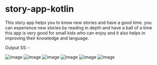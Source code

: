 # story-app-kotlin

This story app helps you to know new stories and have a good time.
you can experience new stories by reading in depth and have a ball of a time
this app is very good for small kids who can enjoy and it also helps in improving their knowledge and language.

Output SS: -

![image](https://user-images.githubusercontent.com/95072212/145761356-4dd4b105-937d-48ca-8c6d-af46840e9084.png)
![image](https://user-images.githubusercontent.com/95072212/145761586-bbc8500d-44f9-492f-8a21-76e43975c011.png)
![image](https://user-images.githubusercontent.com/95072212/145761599-395ddab0-4227-40f5-a580-11307087a74e.png)
![image](https://user-images.githubusercontent.com/95072212/145761635-03ebb9f7-a602-47ce-a5a1-c3680bcbfc3a.png)
![image](https://user-images.githubusercontent.com/95072212/145761666-52b603b8-6ded-4034-855e-c8b1bcfa950b.png)
![image](https://user-images.githubusercontent.com/95072212/145761697-fa767245-0996-4987-9341-0b2dfaf31b5e.png)
